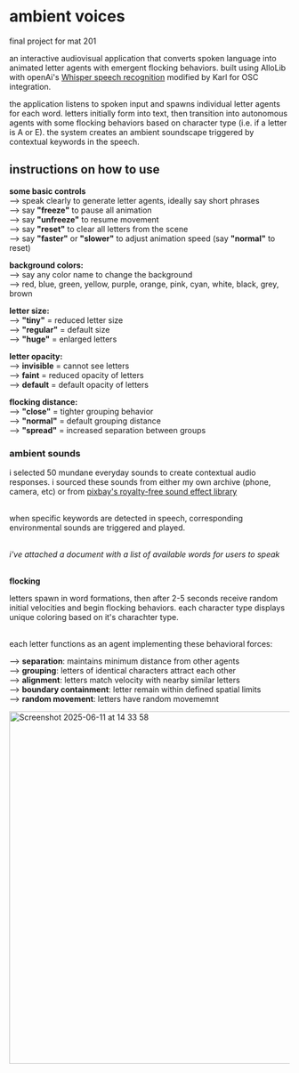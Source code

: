 # ambient voices
final project for mat 201 

an interactive audiovisual application that converts spoken language into animated letter agents with emergent flocking behaviors. built using AlloLib with openAi's [Whisper speech recognition](https://openai.com/index/whisper/) modified by Karl for OSC integration.

the application listens to spoken input and spawns individual letter agents for each word. letters initially form into text, then transition into autonomous agents with some flocking behaviors based on character type (i.e. if a letter is A or E). the system creates an ambient soundscape triggered by contextual keywords in the speech.

## instructions on how to use 

**some basic controls** <br> 
--> speak clearly to generate letter agents, ideally say short phrases <br> 
--> say **"freeze"** to pause all animation <br>
--> say **"unfreeze"** to resume movement <br>
--> say **"reset"** to clear all letters from the scene <br> 
--> say **"faster"** or **"slower"** to adjust animation speed (say **"normal"** to reset) <br>

**background colors:** <br> 
--> say any color name to change the background <br> 
--> red, blue, green, yellow, purple, orange, pink, cyan, white, black, grey, brown <br> 

**letter size:** <br> 
--> **"tiny"** = reduced letter size <br> 
--> **"regular"** = default size  <br> 
--> **"huge"** = enlarged letters <br> 

**letter opacity:** <br> 
--> **invisible** = cannot see letters <br>
--> **faint** = reduced opacity of letters <br> 
--> **default** = default opacity of letters 

**flocking distance:** <br> 
--> **"close"** = tighter grouping behavior <br> 
--> **"normal"** = default grouping distance <br> 
--> **"spread"** = increased separation between groups <br> 

### ambient sounds

i selected 50 mundane everyday sounds to create contextual audio responses. i sourced these sounds from either my own archive (phone, camera, etc) or from [pixbay's royalty-free sound effect library ](https://pixabay.com/sound-effects/) <br> <br> 

when specific keywords are detected in speech, corresponding environmental sounds are triggered and played. <br> <br>

_i've attached a document with a list of available words for users to speak_ <br> <br> 

**flocking** <br> 

letters spawn in word formations, then after 2-5 seconds receive random initial velocities and begin flocking behaviors. each character type displays unique coloring based on it's charachter type. <br> <br> 

each letter functions as an agent implementing these behavioral forces: <br> 

--> **separation**: maintains minimum distance from other agents <br> 
--> **grouping**: letters of identical characters attract each other  <br> 
--> **alignment**: letters match velocity with nearby similar letters <br> 
--> **boundary containment**: letter remain within defined spatial limits <br> 
--> **random movement**: letters have random movememnt <br> 


<img width="634" alt="Screenshot 2025-06-11 at 14 33 58" src="https://github.com/user-attachments/assets/d693235f-f99d-4d77-b73c-ec1cb846dbcc" />


